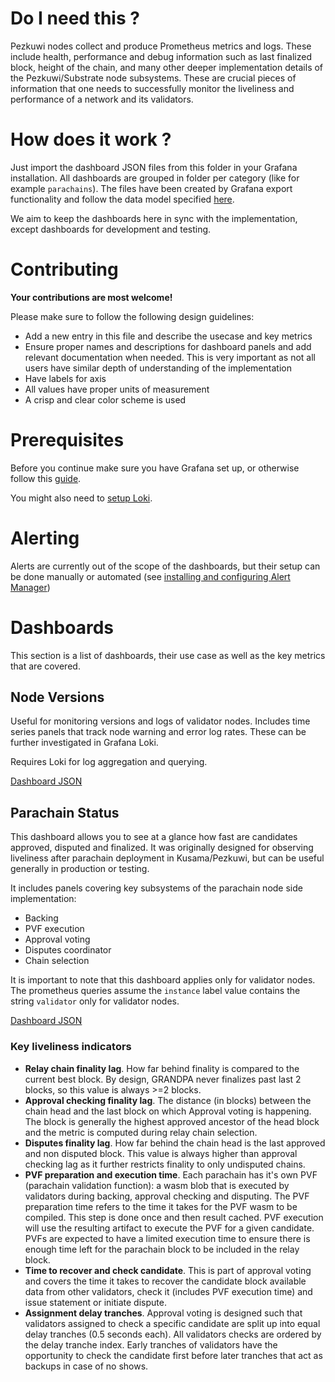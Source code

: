 # Do I need this ?

Pezkuwi nodes collect and produce Prometheus metrics and logs. These include health, performance and debug
information such as last finalized block, height of the chain, and many other deeper implementation details
of the Pezkuwi/Substrate node subsystems. These are crucial pieces of information that one needs to successfully
monitor the liveliness and performance of a network and its validators.

# How does it work ?

Just import the dashboard JSON files from this folder in your Grafana installation. All dashboards are grouped in
folder per category (like for example `parachains`). The files have been created by Grafana export functionality and
follow the data model specified [here](https://grafana.com/docs/grafana/latest/dashboards/json-model/).

We aim to keep the dashboards here in sync with the implementation, except dashboards for development and
testing.

# Contributing

**Your contributions are most welcome!**

Please make sure to follow the following design guidelines:
- Add a new entry in this file and describe the usecase and key metrics
- Ensure proper names and descriptions for dashboard panels and add relevant documentation when needed.
This is very important as not all users have similar depth of understanding of the implementation
- Have labels for axis
- All values have proper units of measurement
- A crisp and clear color scheme is used

# Prerequisites

Before you continue make sure you have Grafana set up, or otherwise follow this
[guide](https://wiki.pezkuwi.network/docs/maintain-guides-how-to-monitor-your-node).

You might also need to [setup Loki](https://grafana.com/go/webinar/loki-getting-started/).

# Alerting

Alerts are currently out of the scope of the dashboards, but their setup can be done manually or automated
(see [installing and configuring Alert Manager](https://wiki.pezkuwi.network/docs/maintain-guides-how-to-monitor-your-node#installing-and-configuring-alertmanager-optional))

# Dashboards

This section is a list of dashboards, their use case as well as the key metrics that are covered.

## Node Versions

Useful for monitoring versions and logs of validator nodes. Includes time series panels that
track node warning and error log rates. These can be further investigated in Grafana Loki.

Requires Loki for log aggregation and querying.

[Dashboard JSON](general/kusama_deployment.json)

## Parachain Status

This dashboard allows you to see at a glance how fast are candidates approved, disputed and
finalized. It was originally designed for observing liveliness after parachain deployment in
 Kusama/Pezkuwi, but can be useful generally in production or testing.

It includes panels covering key subsystems of the parachain node side implementation:
- Backing
- PVF execution
- Approval voting
- Disputes coordinator
- Chain selection

It is important to note that this dashboard applies only for validator nodes. The prometheus
queries assume the `instance` label value contains the string `validator` only for validator nodes.

[Dashboard JSON](parachains/status.json)

### Key liveliness indicators
- **Relay chain finality lag**. How far behind finality is compared to the current best block. By design,
 GRANDPA never finalizes past last 2 blocks, so this value is always >=2 blocks.
- **Approval checking finality lag**. The distance (in blocks) between the chain head and the last block
on which Approval voting is happening. The block is generally the highest approved ancestor of the head
block and the metric is computed during relay chain selection.
- **Disputes finality lag**. How far behind the chain head is the last approved and non disputed block.
This value is always higher than approval checking lag as it further restricts finality to only undisputed
chains.
- **PVF preparation and execution time**. Each parachain has it's own PVF (parachain validation function):
a wasm blob that is executed by validators during backing, approval checking and disputing. The PVF
preparation time refers to the time it takes for the PVF wasm to be compiled. This step is done once and
then result cached. PVF execution will use the resulting artifact to execute the PVF for a given candidate.
PVFs are expected to have a limited execution time to ensure there is enough time left for the parachain
block to be included in the relay block.
- **Time to recover and check candidate**. This is part of approval voting and covers the time it takes
to recover the candidate block available data from other validators, check it (includes PVF execution time)
and issue statement or initiate dispute.
- **Assignment delay tranches**. Approval voting is designed such that validators assigned to check a specific
candidate are split up into equal delay tranches (0.5 seconds each). All validators checks are ordered by the delay
tranche index. Early tranches of validators have the opportunity to check the candidate first before later tranches
that act as backups in case of no shows.
